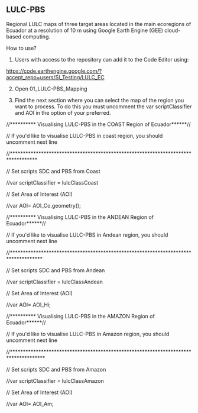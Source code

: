 ## LULC-PBS
Regional LULC maps of three target areas located in the main ecoregions of Ecuador at a resolution of 10 m using Google Earth Engine (GEE) cloud-based computing. 

How to use?

1) Users with access to the repository can add it to the Code Editor using:

https://code.earthengine.google.com/?accept_repo=users/SI_Testing/LULC_EC


2) Open 01_LULC-PBS_Mapping

3) Find the next section where you can select the map of the region you want to process. 
To do this you must uncomment the var scriptClassifier and AOI in the option of your preferred.

//********** Visualising LULC-PBS in the COAST Region of Ecuador******//

// If you'd like to visualise LULC-PBS in coast region, you should uncomment next line 

//**********************************************************************************

// Set scripts SDC and PBS from Coast

//var scriptClassifier = lulcClassCoast

// Set Area of Interest (AOI)

//var AOI= AOI_Co.geometry(); 










//********** Visualising LULC-PBS in the ANDEAN Region of Ecuador******//

// If you'd like to visualise LULC-PBS in Andean region, you should uncomment next line 

//************************************************************************************

// Set scripts SDC and PBS from Andean

//var scriptClassifier = lulcClassAndean

// Set Area of Interest (AOI)

//var AOI= AOI_Hi; 









//********** Visualising LULC-PBS in the AMAZON Region of Ecuador******//

// If you'd like to visualise LULC-PBS in Amazon region, you should uncomment next line 

//*************************************************************************************

// Set scripts SDC and PBS from Amazon

//var scriptClassifier = lulcClassAmazon

// Set Area of Interest (AOI)

//var AOI= AOI_Am; 

